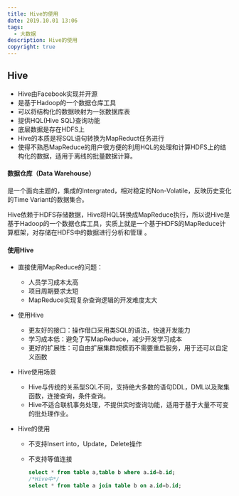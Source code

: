 ```yaml
---
title: Hive的使用
date: 2019.10.01 13:06
tags:
  - 大数据
description: Hive的使用
copyright: true
---
```


## Hive

- Hive由Facebook实现并开源
- 是基于Hadoop的一个数据仓库工具
- 可以将结构化的数据映射为一张数据库表
- 提供HQL(Hive SQL)查询功能
- 底层数据是存在HDFS上
- Hive的本质是将SQL语句转换为MapReduct任务进行
- 使得不熟悉MapReduce的用户很方便的利用HQL的处理和计算HDFS上的结构化的数据，适用于离线的批量数据计算。

#### 数据仓库（Data Warehouse）

是一个面向主题的，集成的Intergrated，相对稳定的Non-Volatile，反映历史变化的Time Variant的数据集合。

Hive依赖于HDFS存储数据，Hive将HQL转换成MapReduce执行，所以说Hive是基于Hadoop的一个数据仓库工具，实质上就是一个基于HDFS的MapReduce计算框架，对存储在HDFS中的数据进行分析和管理 。

#### 使用Hive

- 直接使用MapReduce的问题：
  - 人员学习成本太高
  - 项目周期要求太短
  - MapReduce实现复杂查询逻辑的开发难度太大

- 使用Hive
  - 更友好的接口：操作借口采用类SQL的语法，快速开发能力
  - 学习成本低：避免了写MapReduce，减少开发学习成本
  - 更好的扩展性：可自由扩展集群规模而不需要重启服务，用于还可以自定义函数

- Hive使用场景
  - Hive与传统的关系型SQL不同，支持绝大多数的语句DDL，DML以及聚集函数，连接查询，条件查询。
  - Hive不适合联机事务处理，不提供实时查询功能，适用于基于大量不可变的批处理作业。

- Hive的使用

  - 不支持Insert into，Update，Delete操作

  - 不支持等值连接

    ```sql
    select * from table a,table b where a.id=b.id;
    /*Hive中*/
    select * from table a join table b on a.id=b.id;
    ```

    